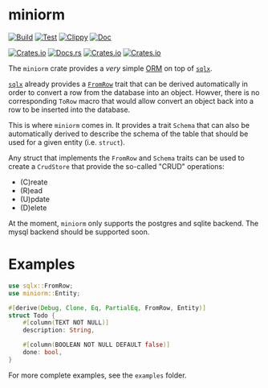 # miniorm

[![Build](https://github.com/meuter/miniorm/actions/workflows/build.yml/badge.svg)](https://github.com/meuter/miniorm/actions/workflows/build.yml)
[![Test](https://github.com/meuter/miniorm/actions/workflows/test.yml/badge.svg)](https://github.com/meuter/miniorm/actions/workflows/test.yml)
[![Clippy](https://github.com/meuter/miniorm/actions/workflows/clippy.yml/badge.svg)](https://github.com/meuter/miniorm/actions/workflows/clippy.yml)
[![Doc](https://github.com/meuter/miniorm/actions/workflows/docs.yml/badge.svg)](https://github.com/meuter/miniorm/actions/workflows/docs.yml)

[![Crates.io](https://img.shields.io/crates/v/miniorm)](https://crates.io/crates/miniorm)
[![Docs.rs](https://docs.rs/miniorm/badge.svg)](https://docs.rs/miniorm)
[![Crates.io](https://img.shields.io/crates/d/miniorm)](https://crates.io/crates/miniorm)
[![Crates.io](https://img.shields.io/crates/l/miniorm)](https://github.com/meuter/miniorm-rs/blob/main/LICENSE)

The `miniorm` crate provides a *very* simple
[ORM](https://en.wikipedia.org/wiki/Object%E2%80%93relational_mapping)
on top of [`sqlx`](https://docs.rs/sqlx/latest/sqlx/).

[`sqlx`](https://docs.rs/sqlx/latest/sqlx/) already provides a 
[`FromRow`](https://docs.rs/sqlx/latest/sqlx/trait.FromRow.html) trait 
that can be derived automatically in order to convert a row from the 
database into an object. Howver, there is no corresponding `ToRow` macro 
that would allow convert an object back into a row to be inserted into
the database.

This is where `miniorm` comes in. It provides a trait `Schema`
that can also be automatically derived to describe the schema
of the table that should be used for a given entity (i.e. `struct`).

Any struct that implements the `FromRow` and `Schema` traits can be used 
to create a `CrudStore` that provide the so-called "CRUD" operations:
- (C)reate
- (R)ead
- (U)pdate
- (D)elete

At the moment, `miniorm` only supports the postgres and sqlite backend. 
The mysql backend should be supported soon.

# Examples

```rust
use sqlx::FromRow;
use miniorm::Entity;

#[derive(Debug, Clone, Eq, PartialEq, FromRow, Entity)]
struct Todo {
    #[column(TEXT NOT NULL)]
    description: String,

    #[column(BOOLEAN NOT NULL DEFAULT false)]
    done: bool,
}

```

For more complete examples, see the `examples` folder.
